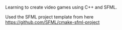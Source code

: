 Learning to create video games using C++ and SFML.

Used the SFML project template from here https://github.com/SFML/cmake-sfml-project
